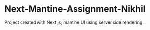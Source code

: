 # Next-Mantine-Assignment-Nikhil
Project created with Next js, mantine UI using server side rendering.
